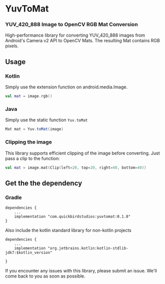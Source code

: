 # YuvToMat
### YUV_420_888 Image to OpenCV RGB Mat Conversion
High-performance library for converting YUV_420_888 images from Android's Camera v2 API to OpenCV Mats. The resulting Mat contains RGB pixels.
  
## Usage
### Kotlin
Simply use the extension function on android.media.Image.  

```kotlin
val mat = image.rgb()
```

### Java
Simply use the static function ```Yuv.toMat```

```java
Mat mat = Yuv.toMat(image)
```

### Clipping the image
This library supports efficient clipping of the image before converting. 
Just pass a clip to the function:

```kotlin
val mat = image.mat(Clip(left=20, top=20, right=40, bottom=40))
```

## Get the the dependency

### Gradle
```
dependencies {
    ...
    implementation "com.quickbirdstudios:yuvtomat:0.1.0"
}
```

Also include the kotlin standard library for non-kotlin projects

```
dependencies {
    ...
    implementation "org.jetbrains.kotlin:kotlin-stdlib-jdk7:$kotlin_version"

}
```

If you encounter any issues with this library, please submit an issue. We'll come back to you as soon as possible.
